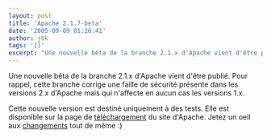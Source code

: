 ```yaml
---
layout: post
title: 'Apache 2.1.7-beta'
date: '2005-09-09 01:26:41'
author: j0k
tags: '[]'
excerpt: "Une nouvelle bêta de la branche 2.1.x d'Apache vient d'être publié.   Pour rappel, cette branche corrige une faille de sécurité présente dans les versions 2.x d'Apache mais qui n'affecte en aucun cas les versions 1.x.  \n  \nCette nouvelle version est destiné uniquement à des tests. Elle est disponible sur la page de      …"
---
```


Une nouvelle bêta de la branche 2.1.x d'Apache vient d'être publié.   Pour rappel, cette branche corrige une faille de sécurité présente dans les versions 2.x d'Apache mais qui n'affecte en aucun cas les versions 1.x.

Cette nouvelle version est destiné uniquement à des tests. Elle est disponible sur la page de [téléchargement](http://httpd.apache.org/download.cgi) du site d'Apache.   Jetez un oeil aux [changements](http://mir2.ovh.net/ftp.apache.org/dist/httpd/CHANGES_2.1) tout de même :)
